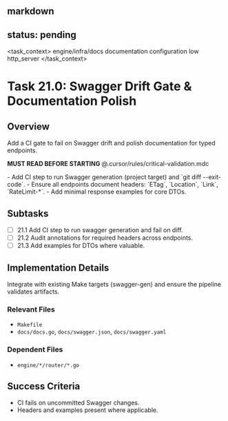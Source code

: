 ## markdown

## status: pending

<task_context>
<domain>engine/infra/docs</domain>
<type>documentation</type>
<scope>configuration</scope>
<complexity>low</complexity>
<dependencies>http_server</dependencies>
</task_context>

# Task 21.0: Swagger Drift Gate & Documentation Polish

## Overview

Add a CI gate to fail on Swagger drift and polish documentation for typed endpoints.

<import>**MUST READ BEFORE STARTING** @.cursor/rules/critical-validation.mdc</import>

<requirements>
- Add CI step to run Swagger generation (project target) and `git diff --exit-code`.
- Ensure all endpoints document headers: `ETag`, `Location`, `Link`, `RateLimit-*`.
- Add minimal response examples for core DTOs.
</requirements>

## Subtasks

- [ ] 21.1 Add CI step to run swagger generation and fail on diff.
- [ ] 21.2 Audit annotations for required headers across endpoints.
- [ ] 21.3 Add examples for DTOs where valuable.

## Implementation Details

Integrate with existing Make targets (swagger-gen) and ensure the pipeline validates artifacts.

### Relevant Files

- `Makefile`
- `docs/docs.go`, `docs/swagger.json`, `docs/swagger.yaml`

### Dependent Files

- `engine/*/router/*.go`

## Success Criteria

- CI fails on uncommitted Swagger changes.
- Headers and examples present where applicable.
